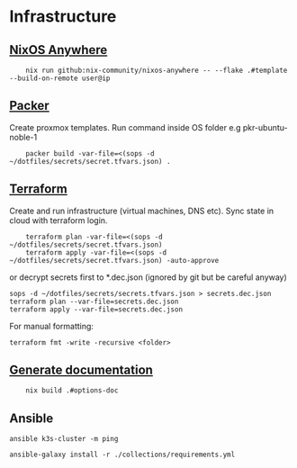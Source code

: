 # Infrastructure

## [NixOS Anywhere](https://github.com/nix-community/nixos-anywhere)

```console
    nix run github:nix-community/nixos-anywhere -- --flake .#template --build-on-remote user@ip
```

## [Packer](https://developer.hashicorp.com/packer/docs?product_intent=packer)

Create proxmox templates. Run command inside OS folder e.g pkr-ubuntu-noble-1

```console
    packer build -var-file=<(sops -d ~/dotfiles/secrets/secret.tfvars.json) .
```

## [Terraform](https://developer.hashicorp.com/terraform?product_intent=terraform)

Create and run infrastructure (virtual machines, DNS etc).
Sync state in cloud with terraform login.

```console
    terraform plan -var-file=<(sops -d ~/dotfiles/secrets/secret.tfvars.json)
    terraform apply -var-file=<(sops -d ~/dotfiles/secrets/secret.tfvars.json) -auto-approve
```

or decrypt secrets first to \*.dec.json (ignored by git but be careful anyway)

```console
sops -d ~/dotfiles/secrets/secrets.tfvars.json > secrets.dec.json
terraform plan --var-file=secrets.dec.json
terraform apply --var-file=secrets.dec.json

```

For manual formatting:

```console
terraform fmt -write -recursive <folder>
```

## [Generate documentation](https://github.com/NixOS/nixpkgs/blob/master/nixos/doc/manual/default.nix)

```console
    nix build .#options-doc
```

## Ansible

```console
ansible k3s-cluster -m ping
```

```console
ansible-galaxy install -r ./collections/requirements.yml
```
